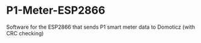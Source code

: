 # P1-Meter-ESP2866
Software for the ESP2866 that sends P1 smart meter data to Domoticz (with CRC checking)
